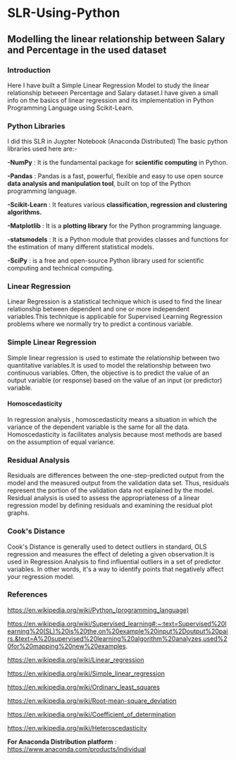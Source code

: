 # SLR-Using-Python

## **Modelling the linear relationship between Salary and Percentage in the used dataset**
### **Introduction**
Here I have built a Simple Linear Regression Model to study the linear relationship between Percentage and Salary dataset.I have given a small info on the basics of linear regression and its implementation in Python Programming Language using Scikit-Learn.

### **Python Libraries**
I did this SLR in Juypter Notebook (Anaconda Distributed)
The basic python libraries used here are:-

**-NumPy** : It is the fundamental package for **scientific computing** in Python.
    
**-Pandas** : Pandas is a fast, powerful, flexible and easy to use open source **data analysis and manipulation tool**, built on top of the Python programming language.

**-Scikit-Learn** : It features various **classification, regression and clustering algorithms.**

**-Matplotlib** : It is a **plotting library** for the Python programming language.

**-statsmodels** : It is a Python module that provides classes and functions for the estimation of many different statistical models.

**-SciPy** : is a free and open-source Python library used for scientific computing and technical computing. 

### **Linear Regression**
Linear Regression is a statistical technique which is used to find the linear relationship between dependent and one or more independent variables.This technique is applicable for Supervised Learning Regression problems where we normally try to predict a continous variable.

### **Simple Linear Regression**
Simple linear regression is used to estimate the relationship between two quantitative variables.It is used to model the relationship between two continuous variables. Often, the objective is to predict the value of an output variable (or response) based on the value of an input (or predictor) variable.
#### **Homoscedasticity**
In regression analysis , homoscedasticity means a situation in which the variance of the dependent variable is the same for all the data. Homoscedasticity is facilitates analysis because most methods are based on the assumption of equal variance.

### **Residual Analysis**
Residuals are differences between the one-step-predicted output from the model and the measured output from the validation data set. Thus, residuals represent the portion of the validation data not explained by the model.
Residual analysis is used to assess the appropriateness of a linear regression model by defining residuals and examining the residual plot graphs.

### **Cook's Distance**
 Cook's Distance is generally used to detect outliers in standard, OLS regression and measures the effect of deleting a given observation.It is used in Regression Analysis to find influential outliers in a set of predictor variables. In other words, it's a way to identify points that negatively affect your regression model.

### **References**
https://en.wikipedia.org/wiki/Python_(programming_language)

https://en.wikipedia.org/wiki/Supervised_learning#:~:text=Supervised%20learning%20(SL)%20is%20the,on%20example%20input%2Doutput%20pairs.&text=A%20supervised%20learning%20algorithm%20analyzes,used%20for%20mapping%20new%20examples.

https://en.wikipedia.org/wiki/Linear_regression

https://en.wikipedia.org/wiki/Simple_linear_regression

https://en.wikipedia.org/wiki/Ordinary_least_squares

https://en.wikipedia.org/wiki/Root-mean-square_deviation

https://en.wikipedia.org/wiki/Coefficient_of_determination

https://en.wikipedia.org/wiki/Heteroscedasticity

**For Anaconda Distribution platform** : https://www.anaconda.com/products/individual
